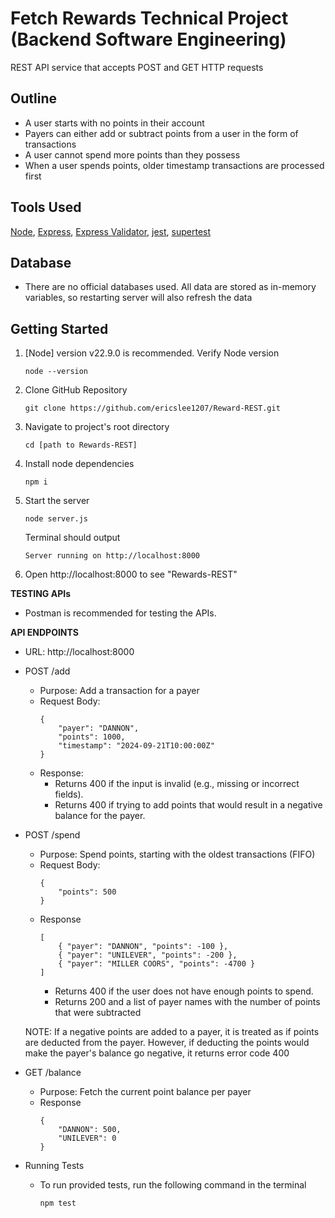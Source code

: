 # Fetch Rewards Technical Project (Backend Software Engineering)
REST API service that accepts POST and GET HTTP requests 

## Outline
* A user starts with no points in their account
* Payers can either add or subtract points from a user in the form of transactions
* A user cannot spend more points than they possess
* When a user spends points, older timestamp transactions are processed first 

## Tools Used
[Node](https://nodejs.org/),
[Express](https://expressjs.com/),
[Express Validator](https://express-validator.github.io/docs/),
[jest](https://jestjs.io/),
[supertest](https://www.npmjs.com/package/supertest)

## Database
* There are no official databases used. All data are stored as in-memory variables, so restarting server will also refresh the data

## Getting Started
1) [Node] version v22.9.0 is recommended.
  Verify Node version
    ```
    node --version
    ```
2) Clone GitHub Repository
    ```
    git clone https://github.com/ericslee1207/Reward-REST.git
    ```
3) Navigate to project's root directory
    ```
    cd [path to Rewards-REST]
    ```
4) Install node dependencies
    ```
    npm i
    ```
5) Start the server
    ```
    node server.js
    ```
    Terminal should output
    ```
    Server running on http://localhost:8000
    ```
6) Open http://localhost:8000 to see "Rewards-REST"

**TESTING APIs**

* Postman is recommended for testing the APIs. 

**API ENDPOINTS**

* URL: http://localhost:8000
* POST /add
    * Purpose: Add a transaction for a payer
    * Request Body: 
        ```
        {
            "payer": "DANNON",
            "points": 1000,
            "timestamp": "2024-09-21T10:00:00Z"
        }
        ```
    * Response:
        * Returns 400 if the input is invalid (e.g., missing or incorrect fields).
        * Returns 400 if trying to add points that would result in a negative balance for the payer.

* POST /spend
    * Purpose: Spend points, starting with the oldest transactions (FIFO)
    * Request Body:
        ```
        {
            "points": 500
        }
        ```
    * Response
        ```
        [
            { "payer": "DANNON", "points": -100 },
            { "payer": "UNILEVER", "points": -200 },
            { "payer": "MILLER COORS", "points": -4700 }
        ]
        ```
        * Returns 400 if the user does not have enough points to spend.
        * Returns 200 and a list of
payer names with the number of points that were subtracted

    NOTE: If a negative points are added to a payer, it is treated as if points are deducted from the payer. However, if deducting the points would make the payer's balance go negative, it returns error code 400

* GET /balance
    * Purpose: Fetch the current point balance per payer
    * Response
        ```
        {
            "DANNON": 500,
            "UNILEVER": 0
        }
        ```
* Running Tests
    * To run provided tests, run the following command in the terminal
        ```
        npm test
        ```


